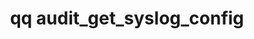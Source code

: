 ---
category: audit
command: audit_get_syslog_config
keywords: qq, qq_cli, audit_get_syslog_config
optional_options: []
permalink: /qq-cli-command-guide/audit/audit_get_syslog_config.html
positional_options: []
sidebar: qq_cli_command_reference_sidebar
summary: This section explains how to use the <code>qq audit_get_syslog_config</code>
  command.
synopsis: Get audit syslog server configuration
title: qq audit_get_syslog_config
usage: qq audit_get_syslog_config [-h]

---